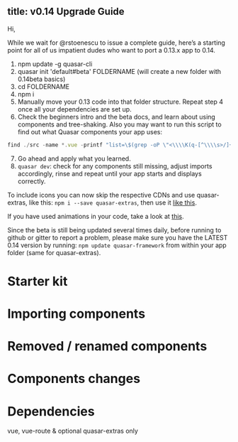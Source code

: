 title: v0.14 Upgrade Guide
---

Hi,

While we wait for @rstoenescu to issue a complete guide, here’s a starting point for all of us impatient dudes who want to port a 0.13.x app to 0.14.

1. npm update -g quasar-cli
2. quasar init 'default#beta' FOLDERNAME (will create a new folder with 0.14beta basics)
3. cd FOLDERNAME
4. npm i
5. Manually move your 0.13 code into that folder structure. Repeat step 4 once all your dependencies are set up.
6. Check the beginners intro and the beta docs, and learn about using components and tree-shaking. Also you may want to run this script to find out what Quasar components your app uses:
  ```js
  find ./src -name *.vue -printf "list=\$(grep -oP \"<\\\\K(q-[^\\\\s>/]+)\" %p | sed -r 's/(-|^)(.)([^-]*)/\\\\U\\\\2\\\\L\\\\3/g; s/^/  /; s/$/,/' | sort | uniq); echo \"\\\n*** %p\\\n\\\nimport {\\\n\$list\\\n} from 'quasar';\\\n\\\ncomponents: {\\\n\$list\\\n},\\\n\";" | sh
  ```
7. Go ahead and apply what you learned.
8. `quasar dev`: check for any components still missing, adjust imports accordingly, rinse and repeat until your app starts and displays correctly.

To include icons you can now skip the respective CDNs and use quasar-extras, like this:
`npm i --save quasar-extras`, then use it [like this](http://beta.quasar-framework.org/components/transition.html#Adding-an-Animation-to-the-Bundle).

If you have used animations in your code, take a look at [this](http://beta.quasar-framework.org/components/transition.html#Adding-an-Animation-to-the-Bundle).

Since the beta is still being updated several times daily, before running to github or gitter to report a problem, please make sure you have the LATEST 0.14 version by running:
`npm update quasar-framework` from within your app folder (same for quasar-extras).

# Starter kit

# Importing components

# Removed / renamed components

# Components changes

# Dependencies

vue, vue-route & optional quasar-extras only
